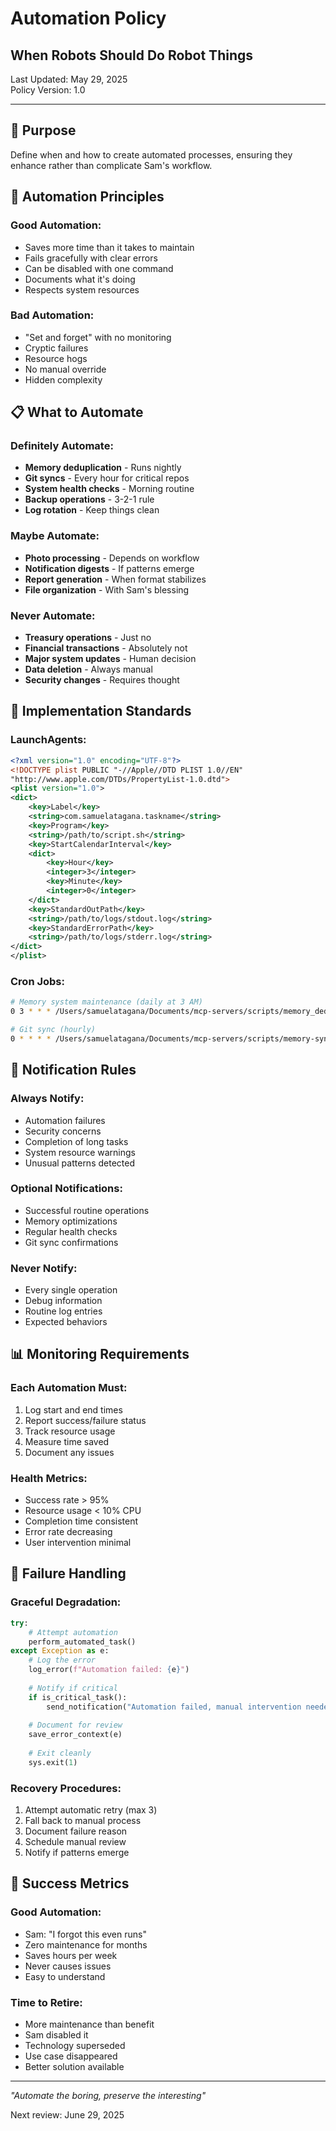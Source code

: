 # Automation Policy
## When Robots Should Do Robot Things

Last Updated: May 29, 2025  
Policy Version: 1.0

---

## 🎯 Purpose

Define when and how to create automated processes, ensuring they enhance rather than complicate Sam's workflow.

## 🤖 Automation Principles

### Good Automation:
- Saves more time than it takes to maintain
- Fails gracefully with clear errors
- Can be disabled with one command
- Documents what it's doing
- Respects system resources

### Bad Automation:
- "Set and forget" with no monitoring
- Cryptic failures
- Resource hogs
- No manual override
- Hidden complexity

## 📋 What to Automate

### Definitely Automate:
- **Memory deduplication** - Runs nightly
- **Git syncs** - Every hour for critical repos
- **System health checks** - Morning routine
- **Backup operations** - 3-2-1 rule
- **Log rotation** - Keep things clean

### Maybe Automate:
- **Photo processing** - Depends on workflow
- **Notification digests** - If patterns emerge
- **Report generation** - When format stabilizes
- **File organization** - With Sam's blessing

### Never Automate:
- **Treasury operations** - Just no
- **Financial transactions** - Absolutely not
- **Major system updates** - Human decision
- **Data deletion** - Always manual
- **Security changes** - Requires thought

## 🔧 Implementation Standards

### LaunchAgents:
```xml
<?xml version="1.0" encoding="UTF-8"?>
<!DOCTYPE plist PUBLIC "-//Apple//DTD PLIST 1.0//EN" 
"http://www.apple.com/DTDs/PropertyList-1.0.dtd">
<plist version="1.0">
<dict>
    <key>Label</key>
    <string>com.samuelatagana.taskname</string>
    <key>Program</key>
    <string>/path/to/script.sh</string>
    <key>StartCalendarInterval</key>
    <dict>
        <key>Hour</key>
        <integer>3</integer>
        <key>Minute</key>
        <integer>0</integer>
    </dict>
    <key>StandardOutPath</key>
    <string>/path/to/logs/stdout.log</string>
    <key>StandardErrorPath</key>
    <string>/path/to/logs/stderr.log</string>
</dict>
</plist>
```

### Cron Jobs:
```bash
# Memory system maintenance (daily at 3 AM)
0 3 * * * /Users/samuelatagana/Documents/mcp-servers/scripts/memory_deduplication.py --execute

# Git sync (hourly)
0 * * * * /Users/samuelatagana/Documents/mcp-servers/scripts/memory-sync-enhanced.sh
```

## 🔔 Notification Rules

### Always Notify:
- Automation failures
- Security concerns
- Completion of long tasks
- System resource warnings
- Unusual patterns detected

### Optional Notifications:
- Successful routine operations
- Memory optimizations
- Regular health checks
- Git sync confirmations

### Never Notify:
- Every single operation
- Debug information
- Routine log entries
- Expected behaviors

## 📊 Monitoring Requirements

### Each Automation Must:
1. Log start and end times
2. Report success/failure status
3. Track resource usage
4. Measure time saved
5. Document any issues

### Health Metrics:
- Success rate > 95%
- Resource usage < 10% CPU
- Completion time consistent
- Error rate decreasing
- User intervention minimal

## 🚨 Failure Handling

### Graceful Degradation:
```python
try:
    # Attempt automation
    perform_automated_task()
except Exception as e:
    # Log the error
    log_error(f"Automation failed: {e}")
    
    # Notify if critical
    if is_critical_task():
        send_notification("Automation failed, manual intervention needed")
    
    # Document for review
    save_error_context(e)
    
    # Exit cleanly
    sys.exit(1)
```

### Recovery Procedures:
1. Attempt automatic retry (max 3)
2. Fall back to manual process
3. Document failure reason
4. Schedule manual review
5. Notify if patterns emerge

## 🎯 Success Metrics

### Good Automation:
- Sam: "I forgot this even runs"
- Zero maintenance for months
- Saves hours per week
- Never causes issues
- Easy to understand

### Time to Retire:
- More maintenance than benefit
- Sam disabled it
- Technology superseded
- Use case disappeared
- Better solution available

---

*"Automate the boring, preserve the interesting"*

Next review: June 29, 2025